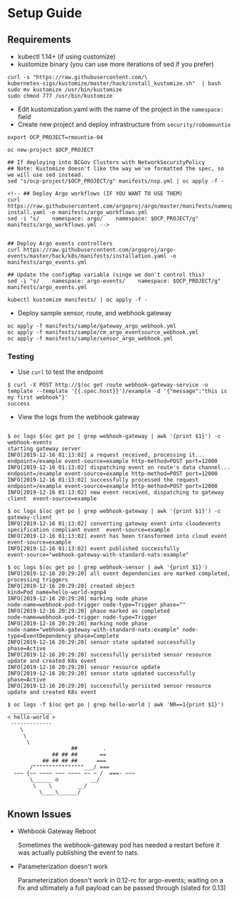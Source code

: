 # Setup Guide

## Requirements 
- kubectl 1.14+ (if using customize)
- kustomize binary (you can use more iterations of sed if you prefer)
```shell
curl -s "https://raw.githubusercontent.com/\
kubernetes-sigs/kustomize/master/hack/install_kustomize.sh"  | bash
sudo mv kustomize /usr/bin/kustomize
sudo chmod 777 /usr/bin/kustomize
```

<!-- ```shell
## Doesn't support 0.12
export OCP_PROJECT=devops-platform-security
export FRONTEND_NAME=events-frontend

oc new-project $OCP_PROJECT
helm repo add argo https://argoproj.github.io/argo-helm
helm fetch argo/argo-events
helm template *.tgz \
	--name $FRONTEND_NAME \
	--namespace $OCP_PROJECT \
  --set namespace=$OCP_PROJECT \
  --set sensorController.tag=v0.12-rc \
  --set gatewayController.tag=v0.12-rc \
  > argo_events.yml

oc apply -f argo_events.yml
``` -->
- Edit kustomization.yaml with the name of the project in the `namespace:` field
- Create new project and deploy infrastructure from `security/robomountie`

```
export OCP_PROJECT=rmountie-04

oc new-project $OCP_PROJECT

## If deploying into BCGov Clusters with NetworkSecurityPolicy
## Note: Kustomize doesn't like the way we've formatted the spec, so we will use sed instead. 
sed "s/ocp-project/$OCP_PROJECT/g" manifests/nsp.yml | oc apply -f -

<!-- ## Deploy Argo workflows (IF YOU WANT TO USE THEM)
curl  https://raw.githubusercontent.com/argoproj/argo/master/manifests/namespace-install.yaml -o manifests/argo_workflows.yml
sed -i "s/    namespace: argo/    namespace: $OCP_PROJECT/g" manifests/argo_workflows.yml -->


## Deploy Argo events controllers
curl https://raw.githubusercontent.com/argoproj/argo-events/master/hack/k8s/manifests/installation.yaml -o manifests/argo_events.yml

## Update the configMap variable (singe we don't control this)
sed -i "s/    namespace: argo-events/    namespace: $OCP_PROJECT/g" manifests/argo_events.yml

kubectl kustomize manifests/ | oc apply -f -
```

- Deploy sample sensor, route, and webhook gateway

```shell
oc apply -f manifests/sample/gateway_argo_webhook.yml
oc apply -f manifests/sample/cm_argo_eventsource_webhook.yml
oc apply -f manifests/sample/sensor_argo_webhook.yml
```


### Testing


- Use `curl` to test the endpoint

```shell
$ curl -X POST http://$(oc get route webhook-gateway-service -o template --template '{{.spec.host}}')/example -d '{"message":"this is my first webhook"}'
success 
```

- View the logs from the webhook gateway

```shell

$ oc logs $(oc get po | grep webhook-gateway | awk '{print $1}') -c webhook-events
starting gateway server
INFO[2019-12-16 01:13:02] a request received, processing it...          endpoint=/example event-source=example http-method=POST port=12000
INFO[2019-12-16 01:13:02] dispatching event on route's data channel...  endpoint=/example event-source=example http-method=POST port=12000
INFO[2019-12-16 01:13:02] successfully processed the request            endpoint=/example event-source=example http-method=POST port=12000
INFO[2019-12-16 01:13:02] new event received, dispatching to gateway client  event-source=example

$ oc logs $(oc get po | grep webhook-gateway | awk '{print $1}') -c gateway-client 
INFO[2019-12-16 01:13:02] converting gateway event into cloudevents specification compliant event  event-source=example
INFO[2019-12-16 01:13:02] event has been transformed into cloud event   event-source=example
INFO[2019-12-16 01:13:02] event published successfully                  event-source="webhook-gateway-with-standard-nats:example"

$ oc logs $(oc get po | grep webhook-sensor | awk '{print $1}') 
INFO[2019-12-16 20:29:20] all event dependencies are marked completed, processing triggers 
INFO[2019-12-16 20:29:20] created object                                kind=Pod name=hello-world-xgnp4
INFO[2019-12-16 20:29:20] marking node phase                            node-name=webhook-pod-trigger node-type=Trigger phase=""
INFO[2019-12-16 20:29:20] phase marked as completed                     node-name=webhook-pod-trigger node-type=Trigger
INFO[2019-12-16 20:29:20] marking node phase                            node-name="webhook-gateway-with-standard-nats:example" node-type=EventDependency phase=Complete
INFO[2019-12-16 20:29:20] sensor state updated successfully             phase=Active
INFO[2019-12-16 20:29:20] successfully persisted sensor resource update and created K8s event 
INFO[2019-12-16 20:29:20] sensor resource update                       
INFO[2019-12-16 20:29:20] sensor state updated successfully             phase=Active
INFO[2019-12-16 20:29:20] successfully persisted sensor resource update and created K8s event 

$ oc logs -f $(oc get po | grep hello-world | awk 'NR==1{print $1}')
 _____________ 
< hello-world >
 ------------- 
    \
     \
      \     
                    ##        .            
              ## ## ##       ==            
           ## ## ## ##      ===            
       /""""""""""""""""___/ ===        
  ~~~ {~~ ~~~~ ~~~ ~~~~ ~~ ~ /  ===- ~~~   
       \______ o          __/            
        \    \        __/             
          \____\______/ 
```


## Known Issues
- Wehbook Gateway Reboot
  
  Sometimes the webhook-gateway pod has needed a restart before it was actually publishing the event to nats. 

- Parameterization doesn't work
  
  Parameterization doesn't work in 0.12-rc for argo-events; waiting on a fix and ultimately a full payload can be passed through (slated for 0.13)